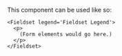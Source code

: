 This component can be used like so:

```
<Fieldset legend='Fieldset Legend'>
  <p>
    (Form elements would go here.)
  </p>
</Fieldset>
```